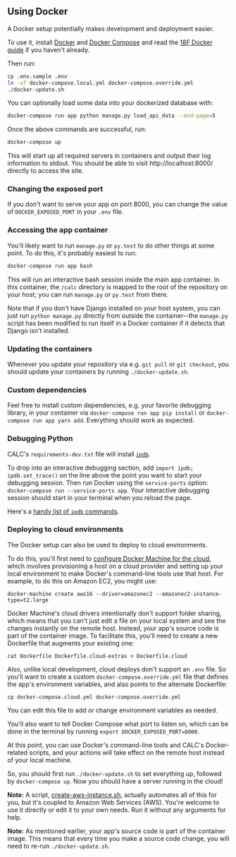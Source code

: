 ## Using Docker

A Docker setup potentially makes development and deployment easier.

To use it, install [Docker][] and [Docker Compose][] and read the
[18F Docker guide][] if you haven't already.

Then run:

```sh
cp .env.sample .env
ln -sf docker-compose.local.yml docker-compose.override.yml
./docker-update.sh
```

You can optionally load some data into your dockerized database with:

```sh
docker-compose run app python manage.py load_api_data --end-page=5
```

Once the above commands are successful, run:

```sh
docker-compose up
```

This will start up all required servers in containers and output their
log information to stdout. You should be able to visit http://localhost:8000/
directly to access the site.

### Changing the exposed port

If you don't want to serve your app on port 8000, you can change
the value of `DOCKER_EXPOSED_PORT` in your `.env` file.

### Accessing the app container

You'll likely want to run `manage.py` or `py.test` to do other things at
some point. To do this, it's probably easiest to run:

```sh
docker-compose run app bash
```

This will run an interactive bash session inside the main app container.
In this container, the `/calc` directory is mapped to the root of
the repository on your host; you can run `manage.py` or `py.test` from there.

Note that if you don't have Django installed on your host system, you
can just run `python manage.py` directly from outside the container--the
`manage.py` script has been modified to run itself in a Docker container
if it detects that Django isn't installed.

### Updating the containers

Whenever you update your repository via e.g. `git pull` or
`git checkout`, you should update your containers by running
`./docker-update.sh`.

### Custom dependencies

Feel free to install custom dependencies, e.g. your favorite
debugging library, in your container via
`docker-compose run app pip install` or
`docker-compose run app yarn add`. Everything should work
as expected.

### Debugging Python

CALC's `requirements-dev.txt` file will install [`ipdb`][].

To drop into an interactive debugging section, add `import ipdb;
ipdb.set_trace()` on the line above the point you want to start your debugging
session. Then run Docker using the `service-ports` option: `docker-compose run
--service-ports app`. Your interactive debugging session should start in your
terminal when you reload the page.

Here's a [handy list of `ipdb` commands][ipdb_intro].

[`ipdb`]: https://pypi.python.org/pypi/ipdb
[ipdb_intro]: https://www.safaribooksonline.com/blog/2014/11/18/intro-python-debugger/

### Deploying to cloud environments

The Docker setup can also be used to deploy to cloud environments.

To do this, you'll first need to
[configure Docker Machine for the cloud][docker-machine-cloud],
which involves provisioning a host on a cloud provider and setting up
your local environment to make Docker's command-line tools use that
host. For example, to do this on Amazon EC2, you might use:

```
docker-machine create aws16 --driver=amazonec2 --amazonec2-instance-type=t2.large
```

Docker Machine's cloud drivers intentionally don't support
folder sharing, which means that you can't just edit a file on
your local system and see the changes instantly on the remote host.
Instead, your app's source code is part of the container image. To
facilitate this, you'll need to create a new Dockerfile that augments
your existing one:

```
cat Dockerfile Dockerfile.cloud-extras > Dockerfile.cloud
```

Also, unlike local development, cloud deploys don't support an
`.env` file. So you'll want to create a custom
`docker-compose.override.yml` file that defines the app's
environment variables, and also points to the alternate Dockerfile:

```
cp docker-compose.cloud.yml docker-compose.override.yml
```

You can edit this file to add or change environment variables as needed.

You'll also want to tell Docker Compose what port to listen on,
which can be done in the terminal by running
`export DOCKER_EXPOSED_PORT=8000`.

At this point, you can use Docker's command-line tools and CALC's
Docker-related scripts, and your actions will take effect on the remote
host instead of your local machine.

So, you should first run `./docker-update.sh` to set everything up,
followed by `docker-compose up`. Now you should have a server
running in the cloud!

**Note:** A script, [create-aws-instance.sh](../create-aws-instance.sh),
actually automates all of this for you, but it's coupled to Amazon
Web Services (AWS). You're welcome to use it directly or edit it to
your own needs. Run it without any arguments for help.

**Note:** As mentioned earlier, your app's source code is part of
the container image. This means that every time you make a source code
change, you will need to re-run `./docker-update.sh`.

[18F Docker guide]: https://pages.18f.gov/dev-environment-standardization/virtualization/docker/
[Docker]: https://www.docker.com/
[Docker Compose]: https://docs.docker.com/compose/
[docker-machine-cloud]: https://docs.docker.com/machine/get-started-cloud/
